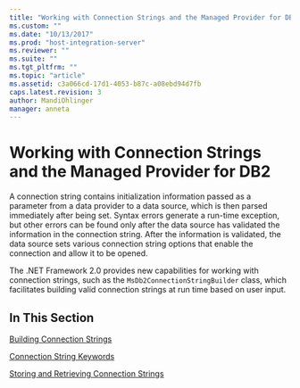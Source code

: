 ```yaml
---
title: "Working with Connection Strings and the Managed Provider for DB22 | Microsoft Docs"
ms.custom: ""
ms.date: "10/13/2017"
ms.prod: "host-integration-server"
ms.reviewer: ""
ms.suite: ""
ms.tgt_pltfrm: ""
ms.topic: "article"
ms.assetid: c3a066cd-17d1-4053-b87c-a08ebd94d7fb
caps.latest.revision: 3
author: MandiOhlinger
manager: anneta
---
```

# Working with Connection Strings and the Managed Provider for DB2
A connection string contains initialization information passed as a parameter from a data provider to a data source, which is then parsed immediately after being set. Syntax errors generate a run-time exception, but other errors can be found only after the data source has validated the information in the connection string. After the information is validated, the data source sets various connection string options that enable the connection and allow it to be opened.  
  
 The .NET Framework 2.0 provides new capabilities for working with connection strings, such as the `MsDb2ConnectionStringBuilder` class, which facilitates building valid connection strings at run time based on user input.  
  
## In This Section  
 [Building Connection Strings](../core/building-connection-strings.md)  
  
 [Connection String Keywords](../core/connection-string-keywords.md)  
  
 [Storing and Retrieving Connection Strings](../core/storing-and-retrieving-connection-strings.md)